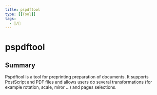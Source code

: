 ```yaml
---
title: pspdftool
type: [[Tool]]
tags:
  - 📝/🌱
---
```


# pspdftool

## Summary

Pspdftool is a tool for preprinting preparation of documents. It supports PostScript and PDF files and allows users do several transformations (for example rotation, scale, miror ...) and pages selections.